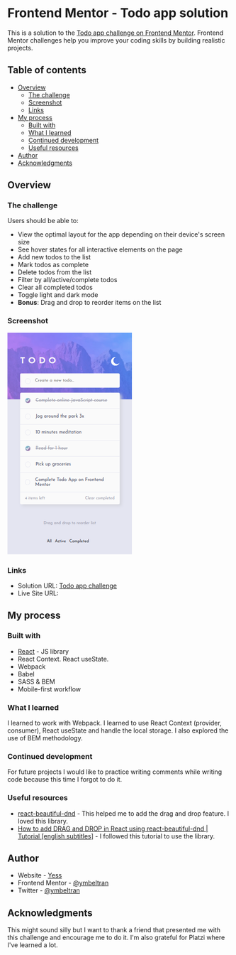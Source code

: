 # Frontend Mentor - Todo app solution

This is a solution to the [Todo app challenge on Frontend Mentor](https://www.frontendmentor.io/challenges/todo-app-Su1_KokOW). Frontend Mentor challenges help you improve your coding skills by building realistic projects. 

## Table of contents

- [Overview](#overview)
  - [The challenge](#the-challenge)
  - [Screenshot](#screenshot)
  - [Links](#links)
- [My process](#my-process)
  - [Built with](#built-with)
  - [What I learned](#what-i-learned)
  - [Continued development](#continued-development)
  - [Useful resources](#useful-resources)
- [Author](#author)
- [Acknowledgments](#acknowledgments)

## Overview

### The challenge

Users should be able to:

- View the optimal layout for the app depending on their device's screen size
- See hover states for all interactive elements on the page
- Add new todos to the list
- Mark todos as complete
- Delete todos from the list
- Filter by all/active/complete todos
- Clear all completed todos
- Toggle light and dark mode
- **Bonus**: Drag and drop to reorder items on the list

### Screenshot

![Todo app](./screenshot.png)

### Links

- Solution URL: [Todo app challenge](https://github.com/ymbeltran/todo-app.git)
- Live Site URL: 

## My process

### Built with

- [React](https://reactjs.org/) - JS library
- React Context. React useState. 
- Webpack
- Babel
- SASS & BEM
- Mobile-first workflow


### What I learned

I learned to work with Webpack. I learned to use React Context (provider, consumer), React useState and handle the local storage. I also explored the use of BEM methodology.

### Continued development

For future projects I would like to practice writing comments while writing code because this time I forgot to do it.

### Useful resources

- [react-beautiful-dnd](https://github.com/atlassian/react-beautiful-dnd) - This helped me to add the drag and drop feature. I loved this library.
- [How to add DRAG and DROP in React using react-beautiful-dnd | Tutorial [english subtitles]](https://www.youtube.com/watch?v=bZsMWorjtFI) - I followed this tutorial to use the library.

## Author

- Website - [Yess](https://yesse.co)
- Frontend Mentor - [@ymbeltran](https://www.frontendmentor.io/profile/ymbeltran)
- Twitter - [@ymbeltran](https://www.twitter.com/ymbeltran)


## Acknowledgments

This might sound silly but I want to thank a friend that presented me with this challenge and encourage me to do it. I'm also grateful for Platzi where I've learned a lot.